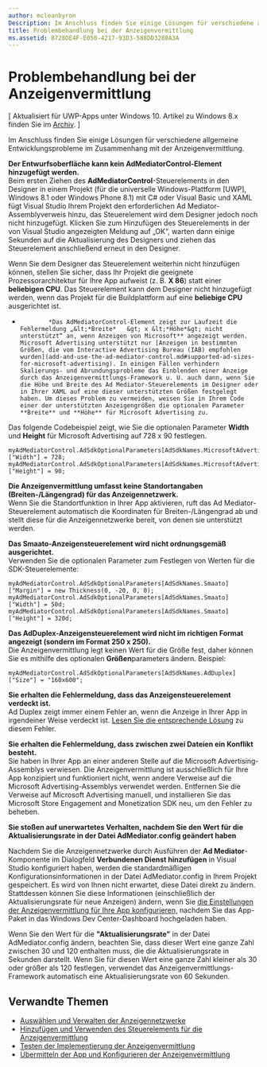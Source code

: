 ```yaml
---
author: mcleanbyron
Description: Im Anschluss finden Sie einige Lösungen für verschiedene allgemeine Entwicklungsprobleme im Zusammenhang mit der Anzeigenvermittlung.
title: Problembehandlung bei der Anzeigenvermittlung
ms.assetid: 8728DE4F-E050-4217-93D3-588DD3280A3A
---
```


# Problembehandlung bei der Anzeigenvermittlung


\[ Aktualisiert für UWP-Apps unter Windows 10. Artikel zu Windows 8.x finden Sie im [Archiv](http://go.microsoft.com/fwlink/p/?linkid=619132). \]

Im Anschluss finden Sie einige Lösungen für verschiedene allgemeine Entwicklungsprobleme im Zusammenhang mit der Anzeigenvermittlung.

**Der Entwurfsoberfläche kann kein AdMediatorControl-Element hinzugefügt werden.**  
Beim ersten Ziehen des **AdMediatorControl**-Steuerelements in den Designer in einem Projekt (für die universelle Windows-Plattform [UWP], Windows 8.1 oder Windows Phone 8.1) mit C# oder Visual Basic und XAML fügt Visual Studio Ihrem Projekt den erforderlichen Ad Mediator-Assemblyverweis hinzu, das Steuerelement wird dem Designer jedoch noch nicht hinzugefügt. Klicken Sie zum Hinzufügen des Steuerelements in der von Visual Studio angezeigten Meldung auf „OK“, warten dann einige Sekunden auf die Aktualisierung des Designers und ziehen das Steuerelement anschließend erneut in den Designer.

Wenn Sie dem Designer das Steuerelement weiterhin nicht hinzufügen können, stellen Sie sicher, dass Ihr Projekt die geeignete Prozessorarchitektur für Ihre App aufweist (z. B. **X 86**) statt einer **beliebigen CPU**. Das Steuerelement kann dem Designer nicht hinzugefügt werden, wenn das Projekt für die Buildplattform auf eine **beliebige CPU** ausgerichtet ist.

*
              *Das AdMediatorControl-Element zeigt zur Laufzeit die Fehlermeldung „&lt;*Breite*   &gt; x &lt;*Höhe*&gt; nicht unterstützt“ an, wenn Anzeigen von Microsoft** angezeigt werden. Microsoft Advertising unterstützt nur [Anzeigen in bestimmten Größen, die vom Interactive Advertising Bureau (IAB) empfohlen wurden](add-and-use-the-ad-mediator-control.md#supported-ad-sizes-for-microsoft-advertising). In einigen Fällen verhindern Skalierungs- und Abrundungsprobleme das Einblenden einer Anzeige durch das Anzeigenvermittlungs-Framework u. U. auch dann, wenn Sie die Höhe und Breite des Ad Mediator-Steuerelements im Designer oder in Ihrer XAML auf eine dieser unterstützten Größen festgelegt haben. Um dieses Problem zu vermeiden, weisen Sie in Ihrem Code einer der unterstützten Anzeigengrößen die optionalen Parameter **Breite** und **Höhe** für Microsoft Advertising zu.

Das folgende Codebeispiel zeigt, wie Sie die optionalen Parameter **Width** und **Height** für Microsoft Advertising auf 728 x 90 festlegen.

```CSharp
myAdMediatorControl.AdSdkOptionalParameters[AdSdkNames.MicrosoftAdvertising]["Width"] = 728;
myAdMediatorControl.AdSdkOptionalParameters[AdSdkNames.MicrosoftAdvertising]["Height"] = 90;
```

**Die Anzeigenvermittlung umfasst keine Standortangaben (Breiten-/Längengrad) für das Anzeigennetzwerk.**  
Wenn Sie die Standortfunktion in Ihrer App aktivieren, ruft das Ad Mediator-Steuerelement automatisch die Koordinaten für Breiten-/Längengrad ab und stellt diese für die Anzeigennetzwerke bereit, von denen sie unterstützt werden.

**Das Smaato-Anzeigensteuerelement wird nicht ordnungsgemäß ausgerichtet.**  
Verwenden Sie die optionalen Parameter zum Festlegen von Werten für die SDK-Steuerelemente:

```CSharp
myAdMediatorControl.AdSdkOptionalParameters[AdSdkNames.Smaato]["Margin"] = new Thickness(0, -20, 0, 0);
myAdMediatorControl.AdSdkOptionalParameters[AdSdkNames.Smaato]["Width"] = 50d;
myAdMediatorControl.AdSdkOptionalParameters[AdSdkNames.Smaato]["Height"] = 320d;
```

**Das AdDuplex-Anzeigensteuerelement wird nicht im richtigen Format angezeigt (sondern im Format 250 x 250).**  
Die Anzeigenvermittlung legt keinen Wert für die Größe fest, daher können Sie es mithilfe des optionalen **Größen**parameters ändern. Beispiel:

```CSharp
myAdMediatorControl.AdSdkOptionalParameters[AdSdkNames.AdDuplex]["Size"] = "160x600";
```

**Sie erhalten die Fehlermeldung, dass das Anzeigensteuerelement verdeckt ist.**  
Ad Duplex zeigt immer einem Fehler an, wenn die Anzeige in Ihrer App in irgendeiner Weise verdeckt ist. [Lesen Sie die entsprechende Lösung](http://blog.adduplex.com/2014/01/solving-something-is-covering-ad.mdl) zu diesem Fehler.

**Sie erhalten die Fehlermeldung, dass zwischen zwei Dateien ein Konflikt besteht.**  
Sie haben in Ihrer App an einer anderen Stelle auf die Microsoft Advertising-Assemblys verwiesen. Die Anzeigenvermittlung ist ausschließlich für Ihre App konzipiert und funktioniert nicht, wenn andere Verweise auf die Microsoft Advertising-Assemblys verwendet werden. Entfernen Sie die Verweise auf Microsoft Advertising manuell, und installieren Sie das Microsoft Store Engagement and Monetization SDK neu, um den Fehler zu beheben.

**Sie stoßen auf unerwartetes Verhalten, nachdem Sie den Wert für die Aktualisierungsrate in der Datei AdMediator.config geändert haben**

Nachdem Sie die Anzeigennetzwerke durch Ausführen der **Ad Mediator**-Komponente im Dialogfeld **Verbundenen Dienst hinzufügen** in Visual Studio konfiguriert haben, werden die standardmäßigen Konfigurationsinformationen in der Datei AdMediator.config in Ihrem Projekt gespeichert. Es wird von Ihnen nicht erwartet, diese Datei direkt zu ändern. Stattdessen können Sie diese Informationen (einschließlich der Aktualisierungsrate für neue Anzeigen) ändern, wenn Sie [die Einstellungen der Anzeigenvermittlung für Ihre App konfigurieren,](submit-your-app-and-configure-ad-mediation.md) nachdem Sie das App-Paket in das Windows Dev Center-Dashboard hochgeladen haben.

Wenn Sie den Wert für die **"Aktualisierungsrate"** in der Datei AdMediator.config ändern, beachten Sie, dass dieser Wert eine ganze Zahl zwischen 30 und 120 enthalten muss, die die Aktualisierungsrate in Sekunden darstellt. Wenn Sie für diesen Wert eine ganze Zahl kleiner als 30 oder größer als 120 festlegen, verwendet das Anzeigenvermittlungs-Framework automatisch eine Aktualisierungsrate von 60 Sekunden.

## Verwandte Themen

* [Auswählen und Verwalten der Anzeigennetzwerke](select-and-manage-your-ad-networks.md)
* [Hinzufügen und Verwenden des Steuerelements für die Anzeigenvermittlung](add-and-use-the-ad-mediator-control.md)
* [Testen der Implementierung der Anzeigenvermittlung](test-your-ad-mediation-implementation.md)
* [Übermitteln der App und Konfigurieren der Anzeigenvermittlung](submit-your-app-and-configure-ad-mediation.md)
 

 


<!--HONumber=May16_HO2-->


